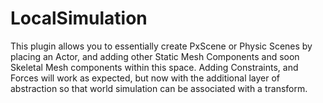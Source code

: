 # LocalSimulation
This plugin allows you to essentially create PxScene or Physic Scenes by placing an Actor, and adding other Static Mesh Components and soon Skeletal Mesh components within this space. Adding Constraints, and Forces will work as expected, but now with the additional layer of abstraction so that world simulation can be associated with a transform.
